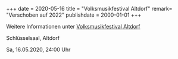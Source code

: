 +++
date = 2020-05-16
title = "Volksmusikfestival Altdorf"
remark= "Verschoben auf 2022"
publishdate = 2000-01-01
+++

Weitere Informationen unter [Volksmusikfestival Altdorf](http://www.volksmusikfestival.ch/)

Schlüsselsaal, Altdorf

Sa, 16.05.2020, 24:00 Uhr
